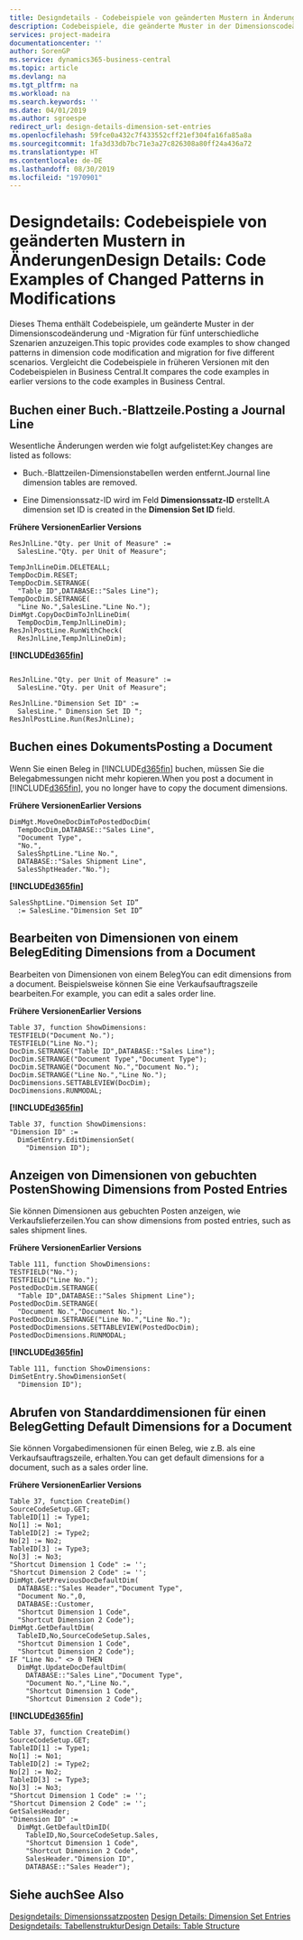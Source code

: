 ```yaml
---
title: Designdetails ‑ Codebeispiele von geänderten Mustern in Änderungen | Microsoft Docs
description: Codebeispiele, die geänderte Muster in der Dimensionscodeänderung und -Migration für fünf unterschiedliche Szenarien anzuzeigen. Vergleicht die Codebeispiele in früheren Versionen mit den Codebeispielen in Business Central.
services: project-madeira
documentationcenter: ''
author: SorenGP
ms.service: dynamics365-business-central
ms.topic: article
ms.devlang: na
ms.tgt_pltfrm: na
ms.workload: na
ms.search.keywords: ''
ms.date: 04/01/2019
ms.author: sgroespe
redirect_url: design-details-dimension-set-entries
ms.openlocfilehash: 59fce0a432c7f433552cff21ef304fa16fa85a8a
ms.sourcegitcommit: 1fa3d33db7bc71e3a27c826308a80ff24a436a72
ms.translationtype: HT
ms.contentlocale: de-DE
ms.lasthandoff: 08/30/2019
ms.locfileid: "1970901"
---
```

# <a name="design-details-code-examples-of-changed-patterns-in-modifications"></a><span data-ttu-id="1d629-104">Designdetails: Codebeispiele von geänderten Mustern in Änderungen</span><span class="sxs-lookup"><span data-stu-id="1d629-104">Design Details: Code Examples of Changed Patterns in Modifications</span></span>
<span data-ttu-id="1d629-105">Dieses Thema enthält Codebeispiele, um geänderte Muster in der Dimensionscodeänderung und -Migration für fünf unterschiedliche Szenarien anzuzeigen.</span><span class="sxs-lookup"><span data-stu-id="1d629-105">This topic provides code examples to show changed patterns in dimension code modification and migration for five different scenarios.</span></span> <span data-ttu-id="1d629-106">Vergleicht die Codebeispiele in früheren Versionen mit den Codebeispielen in Business Central.</span><span class="sxs-lookup"><span data-stu-id="1d629-106">It compares the code examples in earlier versions to the code examples in Business Central.</span></span>

## <a name="posting-a-journal-line"></a><span data-ttu-id="1d629-107">Buchen einer Buch.-Blattzeile.</span><span class="sxs-lookup"><span data-stu-id="1d629-107">Posting a Journal Line</span></span>  
<span data-ttu-id="1d629-108">Wesentliche Änderungen werden wie folgt aufgelistet:</span><span class="sxs-lookup"><span data-stu-id="1d629-108">Key changes are listed as follows:</span></span>  

- <span data-ttu-id="1d629-109">Buch.-Blattzeilen-Dimensionstabellen werden entfernt.</span><span class="sxs-lookup"><span data-stu-id="1d629-109">Journal line dimension tables are removed.</span></span>  

- <span data-ttu-id="1d629-110">Eine Dimensionssatz-ID wird im Feld **Dimensionssatz-ID** erstellt.</span><span class="sxs-lookup"><span data-stu-id="1d629-110">A dimension set ID is created in the **Dimension Set ID** field.</span></span>  

<span data-ttu-id="1d629-111">**Frühere Versionen**</span><span class="sxs-lookup"><span data-stu-id="1d629-111">**Earlier Versions**</span></span>  

```  
ResJnlLine."Qty. per Unit of Measure" :=   
  SalesLine."Qty. per Unit of Measure";  

TempJnlLineDim.DELETEALL;  
TempDocDim.RESET;  
TempDocDim.SETRANGE(  
  "Table ID",DATABASE::"Sales Line");  
TempDocDim.SETRANGE(  
  "Line No.",SalesLine."Line No.");  
DimMgt.CopyDocDimToJnlLineDim(  
  TempDocDim,TempJnlLineDim);  
ResJnlPostLine.RunWithCheck(  
  ResJnlLine,TempJnlLineDim);  

```  

 **[!INCLUDE[d365fin](includes/d365fin_md.md)]**  

```  

ResJnlLine."Qty. per Unit of Measure" :=   
  SalesLine."Qty. per Unit of Measure";  

ResJnlLine."Dimension Set ID" :=   
  SalesLine." Dimension Set ID ";  
ResJnlPostLine.Run(ResJnlLine);  

```  

## <a name="posting-a-document"></a><span data-ttu-id="1d629-112">Buchen eines Dokuments</span><span class="sxs-lookup"><span data-stu-id="1d629-112">Posting a Document</span></span>  
 <span data-ttu-id="1d629-113">Wenn Sie einen Beleg in [!INCLUDE[d365fin](includes/d365fin_md.md)] buchen, müssen Sie die Belegabmessungen nicht mehr kopieren.</span><span class="sxs-lookup"><span data-stu-id="1d629-113">When you post a document in [!INCLUDE[d365fin](includes/d365fin_md.md)], you no longer have to copy the document dimensions.</span></span>  

 <span data-ttu-id="1d629-114">**Frühere Versionen**</span><span class="sxs-lookup"><span data-stu-id="1d629-114">**Earlier Versions**</span></span>  

```  
DimMgt.MoveOneDocDimToPostedDocDim(  
  TempDocDim,DATABASE::"Sales Line",  
  "Document Type",  
  "No.",  
  SalesShptLine."Line No.",  
  DATABASE::"Sales Shipment Line",  
  SalesShptHeader."No.");  
```  

 **[!INCLUDE[d365fin](includes/d365fin_md.md)]**  

```  
SalesShptLine."Dimension Set ID”  
  := SalesLine."Dimension Set ID”  
```  

## <a name="editing-dimensions-from-a-document"></a><span data-ttu-id="1d629-115">Bearbeiten von Dimensionen von einem Beleg</span><span class="sxs-lookup"><span data-stu-id="1d629-115">Editing Dimensions from a Document</span></span>  
 <span data-ttu-id="1d629-116">Bearbeiten von Dimensionen von einem Beleg</span><span class="sxs-lookup"><span data-stu-id="1d629-116">You can edit dimensions from a document.</span></span> <span data-ttu-id="1d629-117">Beispielsweise können Sie eine Verkaufsauftragszeile bearbeiten.</span><span class="sxs-lookup"><span data-stu-id="1d629-117">For example, you can edit a sales order line.</span></span>  

 <span data-ttu-id="1d629-118">**Frühere Versionen**</span><span class="sxs-lookup"><span data-stu-id="1d629-118">**Earlier Versions**</span></span>  

```  
Table 37, function ShowDimensions:  
TESTFIELD("Document No.");  
TESTFIELD("Line No.");  
DocDim.SETRANGE("Table ID",DATABASE::"Sales Line");  
DocDim.SETRANGE("Document Type","Document Type");  
DocDim.SETRANGE("Document No.","Document No.");  
DocDim.SETRANGE("Line No.","Line No.");  
DocDimensions.SETTABLEVIEW(DocDim);  
DocDimensions.RUNMODAL;  
```  

 **[!INCLUDE[d365fin](includes/d365fin_md.md)]**  

```  
Table 37, function ShowDimensions:  
"Dimension ID" :=   
  DimSetEntry.EditDimensionSet(  
    "Dimension ID");  
```  

## <a name="showing-dimensions-from-posted-entries"></a><span data-ttu-id="1d629-119">Anzeigen von Dimensionen von gebuchten Posten</span><span class="sxs-lookup"><span data-stu-id="1d629-119">Showing Dimensions from Posted Entries</span></span>  
 <span data-ttu-id="1d629-120">Sie können Dimensionen aus gebuchten Posten anzeigen, wie Verkaufslieferzeilen.</span><span class="sxs-lookup"><span data-stu-id="1d629-120">You can show dimensions from posted entries, such as sales shipment lines.</span></span>  

 <span data-ttu-id="1d629-121">**Frühere Versionen**</span><span class="sxs-lookup"><span data-stu-id="1d629-121">**Earlier Versions**</span></span>  

```  
Table 111, function ShowDimensions:  
TESTFIELD("No.");  
TESTFIELD("Line No.");  
PostedDocDim.SETRANGE(  
  "Table ID",DATABASE::"Sales Shipment Line");  
PostedDocDim.SETRANGE(  
  "Document No.","Document No.");  
PostedDocDim.SETRANGE("Line No.","Line No.");  
PostedDocDimensions.SETTABLEVIEW(PostedDocDim);  
PostedDocDimensions.RUNMODAL;  
```  

 **[!INCLUDE[d365fin](includes/d365fin_md.md)]**  

```  
Table 111, function ShowDimensions:  
DimSetEntry.ShowDimensionSet(  
  "Dimension ID");  
```  

## <a name="getting-default-dimensions-for-a-document"></a><span data-ttu-id="1d629-122">Abrufen von Standarddimensionen für einen Beleg</span><span class="sxs-lookup"><span data-stu-id="1d629-122">Getting Default Dimensions for a Document</span></span>  
 <span data-ttu-id="1d629-123">Sie können Vorgabedimensionen für einen Beleg, wie z.B. als eine Verkaufsauftragszeile, erhalten.</span><span class="sxs-lookup"><span data-stu-id="1d629-123">You can get default dimensions for a document, such as a sales order line.</span></span>  

 <span data-ttu-id="1d629-124">**Frühere Versionen**</span><span class="sxs-lookup"><span data-stu-id="1d629-124">**Earlier Versions**</span></span>  

```  
Table 37, function CreateDim()  
SourceCodeSetup.GET;  
TableID[1] := Type1;  
No[1] := No1;  
TableID[2] := Type2;  
No[2] := No2;  
TableID[3] := Type3;  
No[3] := No3;  
"Shortcut Dimension 1 Code" := '';  
"Shortcut Dimension 2 Code" := '';  
DimMgt.GetPreviousDocDefaultDim(  
  DATABASE::"Sales Header","Document Type",  
  "Document No.",0,  
  DATABASE::Customer,  
  "Shortcut Dimension 1 Code",  
  "Shortcut Dimension 2 Code");  
DimMgt.GetDefaultDim(  
  TableID,No,SourceCodeSetup.Sales,  
  "Shortcut Dimension 1 Code",  
  "Shortcut Dimension 2 Code");  
IF "Line No." <> 0 THEN  
  DimMgt.UpdateDocDefaultDim(  
    DATABASE::"Sales Line","Document Type",  
    "Document No.","Line No.",  
    "Shortcut Dimension 1 Code",  
    "Shortcut Dimension 2 Code");  
```  

 **[!INCLUDE[d365fin](includes/d365fin_md.md)]**  

```  
Table 37, function CreateDim()  
SourceCodeSetup.GET;  
TableID[1] := Type1;  
No[1] := No1;  
TableID[2] := Type2;  
No[2] := No2;  
TableID[3] := Type3;  
No[3] := No3;  
"Shortcut Dimension 1 Code" := '';  
"Shortcut Dimension 2 Code" := '';  
GetSalesHeader;  
"Dimension ID" :=  
  DimMgt.GetDefaultDimID(  
    TableID,No,SourceCodeSetup.Sales,  
    "Shortcut Dimension 1 Code",  
    "Shortcut Dimension 2 Code",  
    SalesHeader."Dimension ID",  
    DATABASE::"Sales Header");

```  

## <a name="see-also"></a><span data-ttu-id="1d629-125">Siehe auch</span><span class="sxs-lookup"><span data-stu-id="1d629-125">See Also</span></span>  
<span data-ttu-id="1d629-126">[Designdetails: Dimensionssatzposten](design-details-dimension-set-entries.md) </span><span class="sxs-lookup"><span data-stu-id="1d629-126">[Design Details: Dimension Set Entries](design-details-dimension-set-entries.md) </span></span>  
[<span data-ttu-id="1d629-127">Designdetails: Tabellenstruktur</span><span class="sxs-lookup"><span data-stu-id="1d629-127">Design Details: Table Structure</span></span>](design-details-table-structure.md)   
